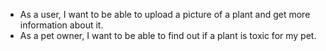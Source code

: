 - As a user, I want to be able to upload a picture of a plant and get more information about it.
- As a pet owner, I want to be able to find out if a plant is toxic for my pet.